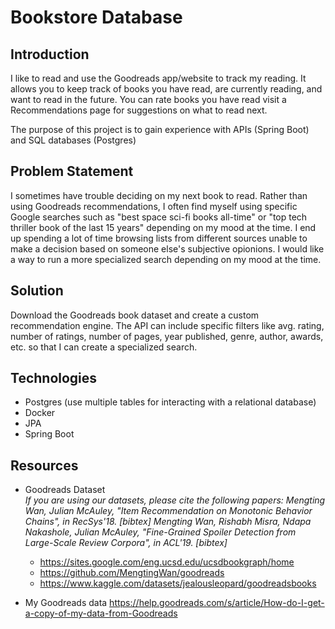 # Bookstore Database

## Introduction
I like to read and use the Goodreads app/website to track my reading. It allows you to keep track of books you have read, are currently reading, and want to read in the future. You can rate books you have read visit a Recommendations page for suggestions on what to read next. 

The purpose of this project is to gain experience with APIs (Spring Boot) and SQL databases (Postgres)

## Problem Statement
I sometimes have trouble deciding on my next book to read. Rather than using Goodreads recommendations, I often find myself using specific Google searches such as "best space sci-fi books all-time" or "top tech thriller book of the last 15 years" depending on my mood at the time. I end up spending a lot of time browsing lists from different sources unable to make a decision based on someone else's subjective opionions. I would like a way to run a more specialized search depending on my mood at the time. 

## Solution
Download the Goodreads book dataset and create a custom recommendation engine. The API can include specific filters like avg. rating, number of ratings, number of pages, year published, genre, author, awards, etc. so that I can create a specialized search.

## Technologies
- Postgres (use multiple tables for interacting with a relational database)
- Docker
- JPA
- Spring Boot

## Resources
- Goodreads Dataset   
*If you are using our datasets, please cite the following papers:
Mengting Wan, Julian McAuley, "Item Recommendation on Monotonic Behavior Chains", in RecSys'18.  [bibtex]
Mengting Wan, Rishabh Misra, Ndapa Nakashole, Julian McAuley, "Fine-Grained Spoiler Detection from Large-Scale Review Corpora", in ACL'19. [bibtex]*

  - https://sites.google.com/eng.ucsd.edu/ucsdbookgraph/home
  - https://github.com/MengtingWan/goodreads
  - https://www.kaggle.com/datasets/jealousleopard/goodreadsbooks


- My Goodreads data https://help.goodreads.com/s/article/How-do-I-get-a-copy-of-my-data-from-Goodreads

